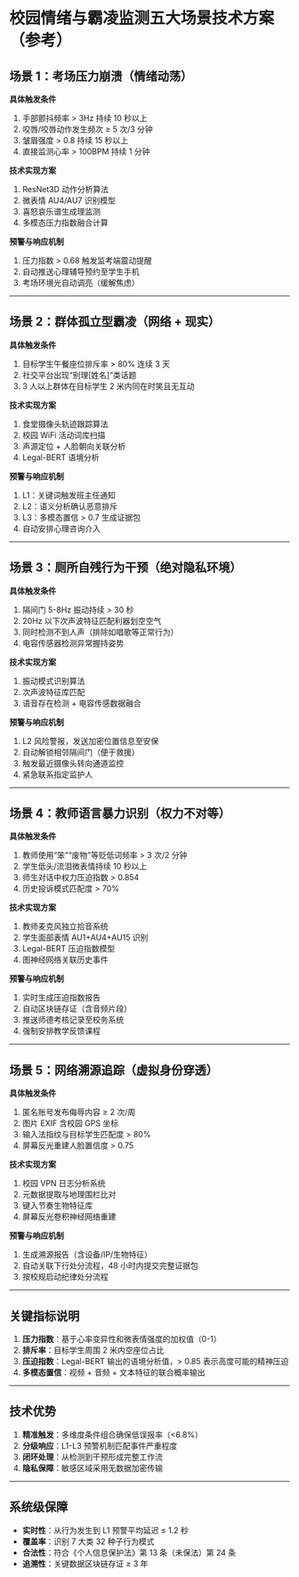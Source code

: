 # 校园情绪与霸凌监测五大场景技术方案（参考）

## 场景 1：考场压力崩溃（情绪动荡）
**具体触发条件**
1. 手部颤抖频率 > 3Hz 持续 10 秒以上  
2. 咬唇/咬唇动作发生频次 ≥ 5 次/3 分钟  
3. 皱眉强度 > 0.8 持续 15 秒以上  
4. 直接监测心率 > 100BPM 持续 1 分钟

**技术实现方案**
1. ResNet3D 动作分析算法  
2. 微表情 AU4/AU7 识别模型  
3. 喜怒哀乐谱生成理监测  
4. 多模态压力指数融合计算

**预警与响应机制**
1. 压力指数 > 0.68 触发监考端震动提醒  
2. 自动推送心理辅导预约至学生手机  
3. 考场环境光自动调亮（缓解焦虑）

---

## 场景 2：群体孤立型霸凌（网络 + 现实）
**具体触发条件**
1. 目标学生午餐座位排斥率 > 80% 连续 3 天  
2. 社交平台出现“别理[姓名]”类话题  
3. 3 人以上群体在目标学生 2 米内同在时笑且无互动

**技术实现方案**
1. 食堂摄像头轨迹跟踪算法  
2. 校园 WiFi 活动词库扫描  
3. 声源定位 + 人脸朝向关联分析  
4. Legal-BERT 语境分析

**预警与响应机制**
1. L1：关键词触发班主任通知  
2. L2：语义分析确认恶意排斥  
3. L3：多模态置信 > 0.7 生成证据包  
4. 自动安排心理咨询介入

---

## 场景 3：厕所自残行为干预（绝对隐私环境）
**具体触发条件**
1. 隔间门 5-8Hz 振动持续 > 30 秒  
2. 20Hz 以下次声波特征匹配利器划空空气  
3. 同时检测不到人声（排除如唱歌等正常行为）  
4. 电容传感器检测异常握持姿势

**技术实现方案**
1. 振动模式识别算法  
2. 次声波特征库匹配  
3. 语音存在检测 + 电容传感数据融合

**预警与响应机制**
1. L2 风险警报，发送加密位置信息至安保  
2. 自动解锁相邻隔间门（便于救援）  
3. 触发最近摄像头转向通道监控  
4. 紧急联系指定监护人

---

## 场景 4：教师语言暴力识别（权力不对等）
**具体触发条件**
1. 教师使用“笨”“废物”等贬低词频率 > 3 次/2 分钟  
2. 学生低头/流泪微表情持续 10 秒以上  
3. 师生对话中权力压迫指数 > 0.854  
4. 历史投诉模式匹配度 > 70%

**技术实现方案**
1. 教师麦克风独立拾音系统  
2. 学生面部表情 AU1+AU4+AU15 识别  
3. Legal-BERT 压迫指数模型  
4. 图神经网络关联历史事件

**预警与响应机制**
1. 实时生成压迫指数报告  
2. 自动区块链存证（含音频片段）  
3. 推送师德考核记录至校务系统  
4. 强制安排教学反馈课程

---

## 场景 5：网络溯源追踪（虚拟身份穿透）
**具体触发条件**
1. 匿名账号发布侮辱内容 ≥ 2 次/周  
2. 图片 EXIF 含校园 GPS 坐标  
3. 输入法指纹与目标学生匹配度 > 80%  
4. 屏幕反光重建人脸置信度 > 0.75

**技术实现方案**
1. 校园 VPN 日志分析系统  
2. 元数据提取与地理围栏比对  
3. 键入节奏生物特征库  
4. 屏幕反光卷积神经网络重建

**预警与响应机制**
1. 生成溯源报告（含设备/IP/生物特征）  
2. 自动关联下行处分流程，48 小时内提交完整证据包  
3. 按校规启动纪律处分流程

---

## 关键指标说明
1. **压力指数**：基于心率变异性和微表情强度的加权值（0-1）  
2. **排斥率**：目标学生周围 2 米内空座位占比  
3. **压迫指数**：Legal-BERT 输出的语境分析值，> 0.85 表示高度可能的精神压迫  
4. **多模态置信**：视频 + 音频 + 文本特征的联合概率输出

---

## 技术优势
1. **精准触发**：多维度条件组合确保低误报率（<6.8%）  
2. **分级响应**：L1-L3 预警机制匹配事件严重程度  
3. **闭环处理**：从检测到干预形成完整工作流  
4. **隐私保障**：敏感区域采用无数据加密传输

---

## 系统级保障
- **实时性**：从行为发生到 L1 预警平均延迟 ≤ 1.2 秒  
- **覆盖率**：识别 7 大类 32 种子行为模式  
- **合法性**：符合《个人信息保护法》第 13 条（未保法）第 24 条  
- **追溯性**：关键数据区块链存证 ≥ 3 年
